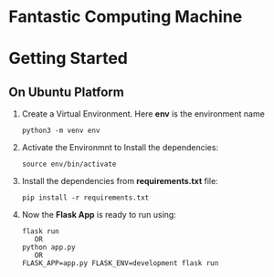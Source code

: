 # Fantastic Computing Machine




# Getting Started

## On Ubuntu Platform

1.  Create a Virtual Environment. Here **env** is the environment name

        python3 -m venv env

2.  Activate the Environmnt to Install the dependencies:

        source env/bin/activate

3.  Install the dependencies from **requirements.txt** file:

        pip install -r requirements.txt

4.  Now the **Flask App** is ready to run using:

        flask run
           OR
        python app.py
           OR
        FLASK_APP=app.py FLASK_ENV=development flask run

#
